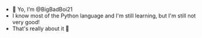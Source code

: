 - 👋 Yo, I’m @BigBadBoi21
- I know most of the Python language and I'm still learning, but I'm still not very good!
- That's really about it 🤯

<!---
BigBadBoi21/BigBadBoi21 is a ✨ special ✨ repository because its `README.md` (this file) appears on your GitHub profile.
You can click the Preview link to take a look at your changes.
--->
